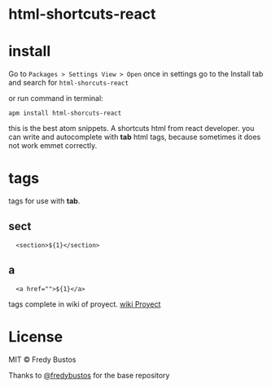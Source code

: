 # html-shortcuts-react

# install

Go to ``` Packages > Settings View > Open ``` once in settings go to the Install tab and search for  ```html-shorcuts-react```

or run command in terminal:
```
apm install html-shorcuts-react
```

this is the best atom snippets. A shortcuts html from react developer.
you can write and autocomplete with **tab** html tags, because sometimes it does not work emmet correctly.

# tags
tags for use with **tab**.

## sect
```
  <section>${1}</section>
```

## a
```
  <a href="">${1}</a>
```


tags complete in wiki of proyect.
[wiki Proyect](https://github.com/fredybustos/atomPackage/wiki)


# License
MIT © Fredy Bustos

Thanks to [@fredybustos](https://github.com/fredybustos/atomPackage) for the base repository
